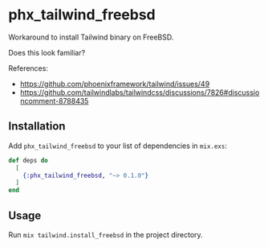 # phx_tailwind_freebsd

Workaround to install Tailwind binary on FreeBSD.

Does this look familiar?



References:
- https://github.com/phoenixframework/tailwind/issues/49
- https://github.com/tailwindlabs/tailwindcss/discussions/7826#discussioncomment-8788435


## Installation

Add `phx_tailwind_freebsd` to your list of dependencies in `mix.exs`:

```elixir
def deps do
  [
    {:phx_tailwind_freebsd, "~> 0.1.0"}
  ]
end
```


## Usage

Run `mix tailwind.install_freebsd` in the project directory.
